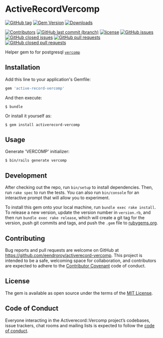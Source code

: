 # ActiveRecordVercomp

[![GitHub tag](https://img.shields.io/github/tag/eendroroy/active-record-vercomp.svg)](https://github.com/eendroroy/active-record-vercomp)
[![Gem Version](https://badge.fury.io/rb/active-record-vercomp.svg)](https://rubygems.org/gems/active-record-vercomp)
[![Downloads](https://img.shields.io/gem/dt/active-record-vercomp.svg)](https://rubygems.org/gems/active-record-vercomp)

[![Contributors](https://img.shields.io/github/contributors/eendroroy/active-record-vercomp.svg)](https://github.com/eendroroy/active-record-vercomp/graphs/contributors)
[![GitHub last commit (branch)](https://img.shields.io/github/last-commit/eendroroy/active-record-vercomp/master.svg)](https://github.com/eendroroy/active-record-vercomp)
[![license](https://img.shields.io/github/license/eendroroy/active-record-vercomp.svg)](https://github.com/eendroroy/active-record-vercomp/blob/master/LICENSE)
[![GitHub issues](https://img.shields.io/github/issues/eendroroy/active-record-vercomp.svg)](https://github.com/eendroroy/active-record-vercomp/issues)
[![GitHub closed issues](https://img.shields.io/github/issues-closed/eendroroy/active-record-vercomp.svg)](https://github.com/eendroroy/active-record-vercomp/issues?q=is%3Aissue+is%3Aclosed)
[![GitHub pull requests](https://img.shields.io/github/issues-pr/eendroroy/active-record-vercomp.svg)](https://github.com/eendroroy/active-record-vercomp/pulls)
[![GitHub closed pull requests](https://img.shields.io/github/issues-pr-closed/eendroroy/active-record-vercomp.svg)](https://github.com/eendroroy/active-record-vercomp/pulls?q=is%3Apr+is%3Aclosed)

Helper gem to for postgresql [`vercomp`](https://github.com/eendroroy/vercomp)

## Installation

Add this line to your application's Gemfile:

```ruby
gem 'active-record-vercomp'
```

And then execute:

    $ bundle

Or install it yourself as:

    $ gem install activerecord-vercomp

## Usage

Generate 'VERCOMP' initializer:

    $ bin/rails generate vercomp

## Development

After checking out the repo, run `bin/setup` to install dependencies. Then, run `rake spec` to run the tests. You can also run `bin/console` for an interactive prompt that will allow you to experiment.

To install this gem onto your local machine, run `bundle exec rake install`. To release a new version, update the version number in `version.rb`, and then run `bundle exec rake release`, which will create a git tag for the version, push git commits and tags, and push the `.gem` file to [rubygems.org](https://rubygems.org).

## Contributing

Bug reports and pull requests are welcome on GitHub at https://github.com/eendroroy/activerecord-vercomp. This project is intended to be a safe, welcoming space for collaboration, and contributors are expected to adhere to the [Contributor Covenant](http://contributor-covenant.org) code of conduct.

## License

The gem is available as open source under the terms of the [MIT License](https://opensource.org/licenses/MIT).

## Code of Conduct

Everyone interacting in the Activerecord::Vercomp project’s codebases, issue trackers, chat rooms and mailing lists is expected to follow the [code of conduct](https://github.com/eendroroy/activerecord-vercomp/blob/master/CODE_OF_CONDUCT.md).
